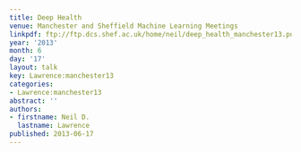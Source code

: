 ```yaml
---
title: Deep Health
venue: Manchester and Sheffield Machine Learning Meetings
linkpdf: ftp://ftp.dcs.shef.ac.uk/home/neil/deep_health_manchester13.pdf
year: '2013'
month: 6
day: '17'
layout: talk
key: Lawrence:manchester13
categories:
- Lawrence:manchester13
abstract: ''
authors:
- firstname: Neil D.
  lastname: Lawrence
published: 2013-06-17
---
```

